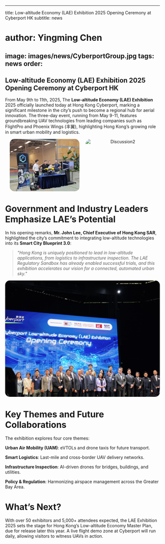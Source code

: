 
---
title: Low-altitude Economy (LAE) Exhibition 2025 Opening Ceremony at Cyberport HK
subtitle: news
# author: Yingming Chen
image: images/news/CyberportGroup.jpg
tags: news
order: 
---

## Low-altitude Economy (LAE) Exhibition 2025 Opening Ceremony at Cyberport HK

From May 9th to 11th, 2025, The **Low-altitude Economy (LAE) Exhibition** 2025 officially launched today at Hong Kong Cyberport, marking a significant milestone in the city’s push to become a regional hub for aerial innovation. The three-day event, running from May 9-11, features groundbreaking UAV technologies from leading companies such as FlightPro and Phoenix Wings (丰翼), highlighting Hong Kong’s growing role in smart urban mobility and logistics.

<div style="text-align: center; margin-bottom: 20px; display: flex; justify-content: center; gap: 20px;">
  <img src="https://github.com/PolyU-TASLAB/polyu-taslab.github.io/raw/main/images/news/FlightProEx.jpg" alt="Banner" 
       style="width: 45%; height: auto; object-fit: cover; border-radius: 15px;">
    <img src="https://github.com/PolyU-TASLAB/polyu-taslab.github.io/raw/main/images/news/Jiusi/PhoenixWingsEX.jpg" alt="Discussion2" 
        style="width: 45%; height: auto; object-fit: cover; border-radius: 15px;">
</div>

# Government and Industry Leaders Emphasize LAE’s Potential

In his opening remarks, **Mr. John Lee, Chief Executive of Hong Kong SAR**, highlighted the city’s commitment to integrating low-altitude technologies into its **Smart City Blueprint 3.0**:

> *"Hong Kong is uniquely positioned to lead in low-altitude applications, from logistics to infrastructure inspection. The LAE Regulatory Sandbox has already enabled successful trials, and this exhibition accelerates our vision for a connected, automated urban sky."*

<div style="text-align: center; margin-bottom: 20px; display: flex; justify-content: center; gap: 20px;">
  <img src="https://github.com/PolyU-TASLAB/polyu-taslab.github.io/raw/main/images/news/CyberportGroup.jpg" alt="Banner" 
       style="width: 100%; height: auto; object-fit: cover; border-radius: 15px;">
</div>

# Key Themes and Future Collaborations
The exhibition explores four core themes:

**Urban Air Mobility (UAM)**: eVTOLs and drone taxis for future transport.

**Smart Logistics**: Last-mile and cross-border UAV delivery networks.

**Infrastructure Inspection**: AI-driven drones for bridges, buildings, and utilities.

**Policy & Regulation**: Harmonizing airspace management across the Greater Bay Area.

# What’s Next?
With over 50 exhibitors and 5,000+ attendees expected, the LAE Exhibition 2025 sets the stage for Hong Kong’s Low-altitude Economy Master Plan, due for release later this year. A live flight demo zone at Cyberport will run daily, allowing visitors to witness UAVs in action.
